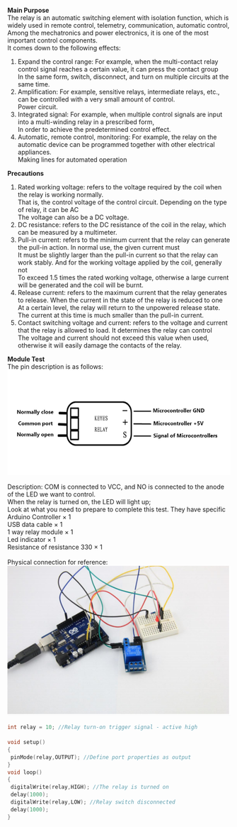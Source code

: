 <b>Main Purpose</b><br>
The relay is an automatic switching element with isolation function, which is widely used in remote control, telemetry, communication, automatic control,<br>
Among the mechatronics and power electronics, it is one of the most important control components.<br>
It comes down to the following effects:<br>
1) Expand the control range: For example, when the multi-contact relay control signal reaches a certain value, it can press the contact group<br>
In the same form, switch, disconnect, and turn on multiple circuits at the same time.<br>
2) Amplification: For example, sensitive relays, intermediate relays, etc., can be controlled with a very small amount of control.<br>
Power circuit.<br>
3) Integrated signal: For example, when multiple control signals are input into a multi-winding relay in a prescribed form,<br>
In order to achieve the predetermined control effect.<br>
4) Automatic, remote control, monitoring: For example, the relay on the automatic device can be programmed together with other electrical appliances.<br>
Making lines for automated operation


<b>Precautions</b><br>
1) Rated working voltage: refers to the voltage required by the coil when the relay is working normally.<br>
That is, the control voltage of the control circuit. Depending on the type of relay, it can be AC<br>
The voltage can also be a DC voltage.<br>
2) DC resistance: refers to the DC resistance of the coil in the relay, which can be measured by a multimeter.<br>
3) Pull-in current: refers to the minimum current that the relay can generate the pull-in action. In normal use, the given current must<br>
It must be slightly larger than the pull-in current so that the relay can work stably. And for the working voltage applied by the coil, generally not<br>
To exceed 1.5 times the rated working voltage, otherwise a large current will be generated and the coil will be burnt.<br>
4) Release current: refers to the maximum current that the relay generates to release. When the current in the state of the relay is reduced to one<br>
At a certain level, the relay will return to the unpowered release state. The current at this time is much smaller than the pull-in current.<br>
5) Contact switching voltage and current: refers to the voltage and current that the relay is allowed to load. It determines the relay can control<br>
The voltage and current should not exceed this value when used, otherwise it will easily damage the contacts of the relay.


<b>Module Test</b><br>
The pin description is as follows:
![](https://raw.githubusercontent.com/WengYongHao/37-in-1-sensors-kit-for-Arduino/master/Relay/IMG/20190211210333.jpg)

Description: COM is connected to VCC, and NO is connected to the anode of the LED we want to control.<br>
When the relay is turned on, the LED will light up;<br>
Look at what you need to prepare to complete this test. They have specific<br>
Arduino Controller × 1<br>
USB data cable × 1<br>
1 way relay module × 1<br>
Led indicator × 1<br>
Resistance of resistance 330 × 1<br>
<br>
Physical connection for reference:<br>
![](https://raw.githubusercontent.com/WengYongHao/37-in-1-sensors-kit-for-Arduino/master/Relay/IMG/20190211212939.png)

```c
int relay = 10; //Relay turn-on trigger signal - active high

void setup()
{
 pinMode(relay,OUTPUT); //Define port properties as output
}
void loop()
{
 digitalWrite(relay,HIGH); //The relay is turned on
 delay(1000);
 digitalWrite(relay,LOW); //Relay switch disconnected
 delay(1000);
} 
```

